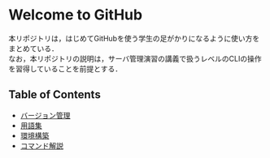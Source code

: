 # Welcome to GitHub
本リポジトリは，はじめてGitHubを使う学生の足がかりになるように使い方をまとめている．
<br>
なお，本リポジトリの説明は，サーバ管理演習の講義で扱うレベルのCLIの操作を習得していることを前提とする．

## Table of Contents
- [バージョン管理](./contents/version-management/README.md)
- [用語集](./contents/glossary/README.md)
- [環境構築](./contents/environment/README.md)
- [コマンド解説](./contents/command/README.md)

